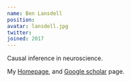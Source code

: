 ```yaml
---
name: Ben Lansdell
position:
avatar: lansdell.jpg
twitter:
joined: 2017
---
```


Causal inference in neuroscience.

My [Homepage](http://benlansdell.github.io/), and [Google scholar](https://scholar.google.com/citations?user=vM_KsrQAAAAJ&hl=en) page.

